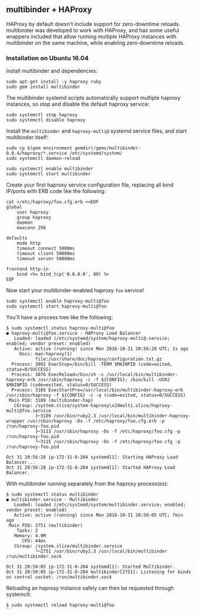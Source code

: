 ## multibinder + HAProxy

HAProxy by default doesn't include support for zero-downtime reloads. multibinder was developed to work with HAProxy, and has some useful wrappers included that allow running multiple HAProxy instances with multibinder on the same machine, while enabling zero-downtime reloads. 

### Installation on Ubuntu 16.04

Install multibinder and dependencies:
```
sudo apt-get install -y haproxy ruby
sudo gem install multibinder
```

The multibinder systemd scripts automatically support multiple haproxy instances, so stop and disable the default haproxy service:
```
sudo systemctl stop haproxy
sudo systemctl disable haproxy
```

Install the `multibinder` and `haproxy-multi@` systemd service files, and start multibinder itself:
```
sudo cp $(gem environment gemdir)/gems/multibinder-0.0.4/haproxy/*.service /etc/systemd/system/
sudo systemctl daemon-reload

sudo systemctl enable multibinder
sudo systemctl start multibinder
```

Create your first haproxy service configuration file, replacing all bind IP/ports with ERB code like the following:
```
cat >/etc/haproxy/foo.cfg.erb <<EOF
global
    user haproxy
    group haproxy
    daemon
    maxconn 256

defaults
    mode http
    timeout connect 5000ms
    timeout client 50000ms
    timeout server 50000ms

frontend http-in
    bind <%= bind_tcp('0.0.0.0', 80) %>
EOF
```

Now start your multibinder-enabled haproxy `foo` service!
```
sudo systemctl enable haproxy-multi@foo
sudo systemctl start haproxy-multi@foo
```

You'll have a process tree like the following:
```
$ sudo systemctl status haproxy-multi@foo
● haproxy-multi@foo.service - HAProxy Load Balancer
   Loaded: loaded (/etc/systemd/system/haproxy-multi@.service; enabled; vendor preset: enabled)
   Active: active (running) since Mon 2016-10-31 20:56:28 UTC; 1s ago
     Docs: man:haproxy(1)
           file:/usr/share/doc/haproxy/configuration.txt.gz
  Process: 3092 ExecStop=/bin/kill -TERM $MAINPID (code=exited, status=0/SUCCESS)
  Process: 3076 ExecReload=/bin/sh -c /usr/local/bin/multibinder-haproxy-erb /usr/sbin/haproxy -c -f ${CONFIG}; /bin/kill -USR2 $MAINPID (code=exited, status=0/SUCCESS)
  Process: 3105 ExecStartPre=/usr/local/bin/multibinder-haproxy-erb /usr/sbin/haproxy -f ${CONFIG} -c -q (code=exited, status=0/SUCCESS)
 Main PID: 3109 (multibinder-hap)
   CGroup: /system.slice/system-haproxy\x2dmulti.slice/haproxy-multi@foo.service
           ├─3109 /usr/bin/ruby2.3 /usr/local/bin/multibinder-haproxy-wrapper /usr/sbin/haproxy -Ds -f /etc/haproxy/foo.cfg.erb -p /run/haproxy-foo.pid
           ├─3113 /usr/sbin/haproxy -Ds -f /etc/haproxy/foo.cfg -p /run/haproxy-foo.pid
           └─3115 /usr/sbin/haproxy -Ds -f /etc/haproxy/foo.cfg -p /run/haproxy-foo.pid

Oct 31 20:56:28 ip-172-31-8-204 systemd[1]: Starting HAProxy Load Balancer...
Oct 31 20:56:28 ip-172-31-8-204 systemd[1]: Started HAProxy Load Balancer.
```

With multibinder running separately from the haproxy process(es):
```
$ sudo systemctl status multibinder
● multibinder.service - Multibinder
   Loaded: loaded (/etc/systemd/system/multibinder.service; enabled; vendor preset: enabled)
   Active: active (running) since Mon 2016-10-31 20:50:05 UTC; 7min ago
 Main PID: 2751 (multibinder)
    Tasks: 2
   Memory: 4.9M
      CPU: 44ms
   CGroup: /system.slice/multibinder.service
           └─2751 /usr/bin/ruby2.3 /usr/local/bin/multibinder /run/multibinder.sock

Oct 31 20:50:05 ip-172-31-8-204 systemd[1]: Started Multibinder.
Oct 31 20:50:05 ip-172-31-8-204 multibinder[2751]: Listening for binds on control socket: /run/multibinder.sock
```

Reloading an haproxy instance safely can then be requested through systemctl:
```
$ sudo systemctl reload haproxy-multi@foo
``

